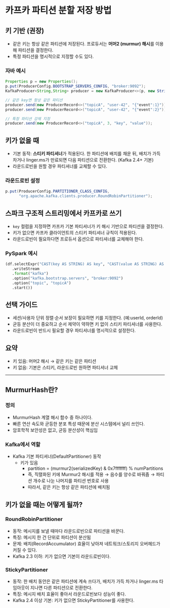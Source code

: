 # 카프카 파티션 분할 저장 방법

## 키 기반 (권장)
- 같은 키는 항상 같은 파티션에 저장된다. 프로듀서는 **머머2 (murmur) 해시**를 이용해 파티션을 결정한다.
- 특정 파티션을 명시적으로 지정할 수도 있다.

### 자바 예시

``` java
Properties p = new Properties();
p.put(ProducerConfig.BOOTSTRAP_SERVERS_CONFIG, "broker:9092");
KafkaProducer<String,String> producer = new KafkaProducer<>(p, new StringSerializer(), new StringSerializer());

// 같은 key면 항상 같은 파티션
producer.send(new ProducerRecord<>("topicA", "user-42", "{"event":1}"));
producer.send(new ProducerRecord<>("topicA", "user-42", "{"event":2}"));

// 특정 파티션 강제 지정
producer.send(new ProducerRecord<>("topicA", 3, "key", "value"));
```

## 키가 없을 때
- 기본 동작: **스티키 파티셔너**가 적용된다. 한 파티션에 배치를 채운 뒤, 
배치가 가득 차거나 linger.ms가 만료되면 다음 파티션으로 전환한다. (Kafka 2.4+ 기본)
- 라운드로빈을 원할 경우 파티셔너를 교체할 수 있다.

### 라운드로빈 설정
``` java
p.put(ProducerConfig.PARTITIONER_CLASS_CONFIG,
      "org.apache.kafka.clients.producer.RoundRobinPartitioner");
```

## 스파크 구조적 스트리밍에서 카프카로 쓰기
- `key` 컬럼을 지정하면 카프카 기본 파티셔너가 키 해시 기반으로 파티션을 결정한다.
- 키가 없으면 카프카 클라이언트의 스티키 파티셔너 규칙이 적용된다.
- 라운드로빈이 필요하다면 프로듀서 옵션으로 파티셔너를 교체해야 한다.

### PySpark 예시

``` python
(df.selectExpr("CAST(key AS STRING) AS key", "CAST(value AS STRING) AS value")
   .writeStream
   .format("kafka")
   .option("kafka.bootstrap.servers", "broker:9092")
   .option("topic", "topicA")
   .start())
```

## 선택 가이드
- 세션/사용자 단위 정렬·순서 보장이 필요하면 키를 지정한다. (예:userId, orderId)
- 균등 분산이 더 중요하고 순서 제약이 약하면 키 없이 스티키 파티셔너를 사용한다.
- 라운드로빈이 반드시 필요할 경우 파티셔너를 명시적으로 설정한다.

## 요약
- 키 있음: 머머2 해시 → 같은 키는 같은 파티션
- 키 없음: 기본은 스티키, 라운드로빈 원하면 파티셔너 교체

---

## MurmurHash란?

### 정의
- MurmurHash 계열 해시 함수 중 하나이다.
- 빠른 연산 속도와 균등한 분포 특성 때문에 분산 시스템에서 널리 쓰인다.
- 암호학적 보안성은 없고, 균등 분산성이 핵심임 

### Kafka에서 역할
- Kafka 기본 파티셔너(DefaultPartitioner) 동작
  - 키가 있음
    - partition = (murmur2(serializedKey) & 0x7fffffff) % numPartitions 
    - 즉, 직렬화된 키에 Murmur2 해시를 적용 → 음수를 양수로 바꿔줌 → 파티션 개수로 나눈 나머지를 파티션 번호로 사용
    - 따라서, 같은 키는 항상 같은 파티션에 배치됨

## 키가 없을 때는 어떻게 될까?
### RoundRobinPartitioner
- 동작: 메시지를 보낼 때마다 라운드로빈으로 파티션을 바꾼다.
- 특징: 메시지 한 건 단위로 파티션이 분산됨
- 문제: 배치(RecordAccumulator) 효율이 낮아져 네트워크/스토리지 오버헤드가 커질 수 있다.
- Kafka 2.3 이하: 키가 없으면 기본이 라운드로빈이다.

### StickyPartitioner
- 동작: 한 배치 동안은 같은 파티션에 계속 쓰다가, 배치가 가득 차거나 linger.ms 타임아웃이 지나면 다른 파티션으로 전환한다.
- 특징: 메시지 배치 효율이 좋아서 라운드로빈보다 성능이 좋다.
- Kafka 2.4 이상 기본: 키가 없으면 StickyPartitioner를 사용한다.
